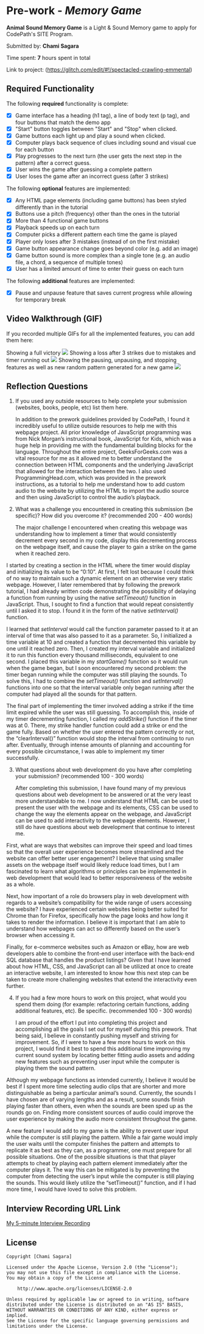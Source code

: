 # Pre-work - _Memory Game_

**Animal Sound Memory Game** is a Light & Sound Memory game to apply for CodePath's SITE Program.

Submitted by: **Chami Sagara**

Time spent: **7** hours spent in total

Link to project: (https://glitch.com/edit/#!/spectacled-crawling-emmental)

## Required Functionality

The following **required** functionality is complete:

- [x] Game interface has a heading (h1 tag), a line of body text (p tag), and four buttons that match the demo app
- [x] "Start" button toggles between "Start" and "Stop" when clicked.
- [x] Game buttons each light up and play a sound when clicked.
- [x] Computer plays back sequence of clues including sound and visual cue for each button
- [x] Play progresses to the next turn (the user gets the next step in the pattern) after a correct guess.
- [x] User wins the game after guessing a complete pattern
- [x] User loses the game after an incorrect guess (after 3 strikes)

The following **optional** features are implemented:

- [x] Any HTML page elements (including game buttons) has been styled differently than in the tutorial
- [x] Buttons use a pitch (frequency) other than the ones in the tutorial
- [x] More than 4 functional game buttons
- [x] Playback speeds up on each turn
- [x] Computer picks a different pattern each time the game is played
- [x] Player only loses after 3 mistakes (instead of on the first mistake)
- [x] Game button appearance change goes beyond color (e.g. add an image)
- [x] Game button sound is more complex than a single tone (e.g. an audio file, a chord, a sequence of multiple tones)
- [x] User has a limited amount of time to enter their guess on each turn

The following **additional** features are implemented:

- [x] Pause and unpause feature that saves current progress while allowing for temporary break

## Video Walkthrough (GIF)

If you recorded multiple GIFs for all the implemented features, you can add them here:


Showing a full victory
![](https://cdn.glitch.global/63429d76-9684-4866-b15e-6c99902f15a0/Success.gif?v=1648869297401)
Showing a loss after 3 strikes due to mistakes and timer running out
![](https://cdn.glitch.global/63429d76-9684-4866-b15e-6c99902f15a0/Defeat.gif?v=1648869296972)
Showing the pausing, unpausing, and stopping features as well as new random pattern generated for a new game
![](https://cdn.glitch.global/63429d76-9684-4866-b15e-6c99902f15a0/PausingAndResumingAndStopping.gif?v=1648869297042)

## Reflection Questions

1. If you used any outside resources to help complete your submission (websites, books, people, etc) list them here.
   
   In addition to the prework guidelines provided by CodePath, I found it incredibly useful to utilize outside resources to help me with this webpage project. All prior knowledge of JavaScript programming was from Nick Morgan’s instructional book, JavaScript for Kids, which was a huge help in providing me with the fundamental building blocks for the language. Throughout the entire project, GeeksForGeeks.com was a vital resource for me as it allowed me to better understand the connection between HTML components and the underlying JavaScript that allowed for the interaction between the two. I also used ProgrammingHead.com, which was provided in the prework instructions, as a tutorial to help me understand how to add custom audio to the website by utilizing the HTML to import the audio source and then using JavaScript to control the audio’s playback.

2. What was a challenge you encountered in creating this submission (be specific)? How did you overcome it? (recommended 200 - 400 words)
   
   The major challenge I encountered when creating this webpage was understanding how to implement a timer that would consistently decrement every second in my code, display this decrementing process on the webpage itself, and cause the player to gain a strike on the game when it reached zero.

I started by creating a section in the HTML where the timer would display and initializing its value to be “0:10”. At first, I felt lost because I could think of no way to maintain such a dynamic element on an otherwise very static webpage. However, I later remembered that by following the prework tutorial, I had already written code demonstrating the possibility of delaying a function from running by using the native *setTimeout()* function in JavaScript. Thus, I sought to find a function that would repeat consistently until I asked it to stop. I found it in the form of the native *setInterval()* function.

I learned that *setInterval* would call the function parameter passed to it at an interval of time that was also passed to it as a parameter. So, I initialized a time variable at 10 and created a function that decremented this variable by one until it reached zero. Then, I created my interval variable and initialized it to run this function every thousand milliseconds, equivalent to one second. I placed this variable in my *startGame()* function so it would run when the game began, but I soon encountered my second problem: the timer began running while the computer was still playing the sounds. To solve this, I had to combine the *setTimeout()* function and *setInterval()* functions into one so that the interval variable only began running after the computer had played all the sounds for that pattern.

The final part of implementing the timer involved adding a strike if the time limit expired while the user was still guessing. To accomplish this, inside of my timer decrementing function, I called my *addStrike()* function if the timer was at 0. There, my strike handler function could add a strike or end the game fully. Based on whether the user entered the pattern correctly or not, the “clearInterval()”  function would stop the interval from continuing to run after. Eventually, through intense amounts of planning and accounting for every possible circumstance, I was able to implement my timer successfully.


3. What questions about web development do you have after completing your submission? (recommended 100 - 300 words)
   
   After completing this submission, I have found many of my previous questions about web development to be answered or at the very least more understandable to me. I now understand that HTML can be used to present the user with the webpage and its elements, CSS can be used to change the way the elements appear on the webpage, and JavaScript can be used to add interactivity to the webpage elements. However, I still do have questions about web development that continue to interest me.

First, what are ways that websites can improve their speed and load times so that the overall user experience becomes more streamlined and the website can offer better user engagement? I believe that using smaller assets on the webpage itself would likely reduce load times, but I am fascinated to learn what algorithms or principles can be implemented in web development that would lead to better responsiveness of the website as a whole.

Next, how important of a role do browsers play in web development with regards to a website’s compatibility for the wide range of users accessing the website? I have experienced certain websites being better suited for Chrome than for Firefox, specifically how the page looks and how long it takes to render the information. I believe it is important that I am able to understand how webpages can act so differently based on the user’s browser when accessing it.

Finally, for e-commerce websites such as Amazon or eBay, how are web developers able to combine the front-end user interface with the back-end SQL database that handles the product listings? Given that I have learned about how HTML, CSS, and JavaScript can all be utilized at once to create an interactive website, I am interested to know how this next step can be taken to create more challenging websites that extend the interactivity even further.


4. If you had a few more hours to work on this project, what would you spend them doing (for example: refactoring certain functions, adding additional features, etc). Be specific. (recommended 100 - 300 words)
   
   I am proud of the effort I put into completing this project and accomplishing all the goals I set out for myself during this prework. That being said, I believe in constantly pushing myself and striving for improvement. So, if I were to have a few more hours to work on this project, I would find it best to spend this additional time improving my current sound system by locating better fitting audio assets and adding new features such as preventing user input while the computer is playing them the sound pattern.

Although my webpage functions as intended currently, I believe it would be best if I spent more time selecting audio clips that are shorter and more distinguishable as being a particular animal’s sound. Currently, the sounds I have chosen are of varying lengths and as a result, some sounds finish playing faster than others, even when the sounds are been sped up as the rounds go on. Finding more consistent sources of audio could improve the user experience by making the audio more consistent throughout the game.

A new feature I would add to my game is the ability to prevent user input while the computer is still playing the pattern. While a fair game would imply the user waits until the computer finishes the pattern and attempts to replicate it as best as they can, as a programmer, one must prepare for all possible situations. One of the possible situations is that that player attempts to cheat by playing each pattern element immediately after the computer plays it. The way this can be mitigated is by preventing the computer from detecting the user’s input while the computer is still playing the sounds. This would likely utilize the “setTimeout()” function, and if I had more time, I would have loved to solve this problem.


## Interview Recording URL Link

[My 5-minute Interview Recording](your-link-here)

## License

    Copyright [Chami Sagara]

    Licensed under the Apache License, Version 2.0 (the "License");
    you may not use this file except in compliance with the License.
    You may obtain a copy of the License at

        http://www.apache.org/licenses/LICENSE-2.0

    Unless required by applicable law or agreed to in writing, software
    distributed under the License is distributed on an "AS IS" BASIS,
    WITHOUT WARRANTIES OR CONDITIONS OF ANY KIND, either express or implied.
    See the License for the specific language governing permissions and
    limitations under the License.
